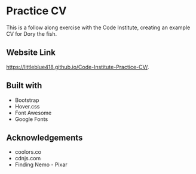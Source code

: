 # Practice CV
This is a follow along exercise with the Code Institute, creating an example CV for Dory the fish. 

## Website Link
https://littleblue418.github.io/Code-Institute-Practice-CV/.

## Built with
* Bootstrap 
* Hover.css
* Font Awesome
* Google Fonts

## Acknowledgements
* coolors.co
* cdnjs.com
* Finding Nemo - Pixar

